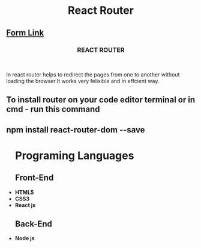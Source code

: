 <h1 align ="center">React Router</h1>
<h2><a href="https://hyperdevil-x.github.io/formvalidation/" target="_blank">Form Link</a></h2>
<!-- <img src="cover.PNG"> -->
 <h3  align ="center"><b>REACT ROUTER</b></h3>
 <br>
<p>In react router helps to redirect the pages from one to another without loading the browser.It works very felixible and in effcient way.</p>
<h2>To install router on your code editor terminal or in cmd - run this command</h2>
<h2>npm install react-router-dom --save</h2>
<ul>
 <h1><b>Programing Languages<b></h1>
<h2><b>Front-End</b></h2>
<li>HTML5</li>
 <li>CSS3</li>
  <li>React js</li>
</ul>
<ul>
<h2><b> Back-End </b></h2>
 <li>Node js</li>
</ul>


